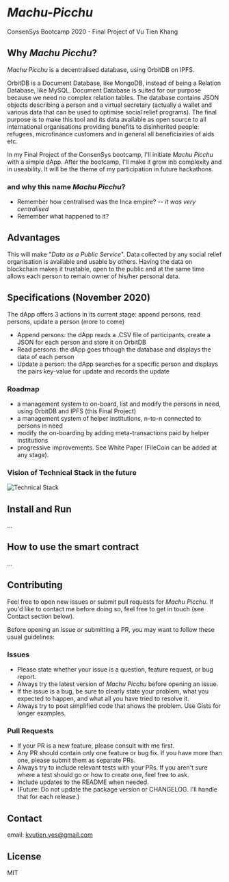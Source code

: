 # _Machu-Picchu_
ConsenSys Bootcamp 2020 - Final Project of Vu Tien Khang

## Why _Machu Picchu_?
_Machu Picchu_ is a decentralised database, using OrbitDB on IPFS. 

OrbitDB is a Document Database, like MongoDB, instead of being a Relation Database, like MySQL. Document Database is suited for our purpose because we need no complex relation tables. The database contains JSON objects describing a person and a virtual secretary (actually a wallet and various data that can be used to optimise social relief programs). The final purpose is to make this tool and its data available as open source to all international organisations providing benefits to disinherited people: refugees, microfinance customers and in general all beneficiairies of aids etc. 

In my Final Project of the ConsenSys bootcamp, I'll initiate _Machu Picchu_ with a simple dApp. After the bootcamp, I'll make it grow inb complexity and in useability. It will be the theme of my participation in future hackathons.
### and why this name _Machu Picchu_?
* Remember how centralised was the Inca empire? -- _it was very centralised_
* Remember what happened to it?

## Advantages
This will make "_Data as a Public Service_". Data collected by any social relief organisation is available and usable by others. Having the data on blockchain makes it trustable, open to the public and at the same time allows each person to remain owner of his/her personal data.

## Specifications (November 2020)
The dApp offers 3 actions in its current stage: append persons, read persons, update a person (more to come)
* Append persons: the dApp reads a .CSV file of participants, create a JSON for each person and store it on OrbitDB
* Read persons: the dApp goes trhough the database and displays the data of each person
* Update a person: the dApp searches for a specific person and displays the pairs key-value for update and records the update
### Roadmap
* a management system to on-board, list and modify the persons in need, using OrbitDB and IPFS (this Final Project)
* a management system of helper institutions, n-to-n connected to persons in need
* modify the on-boarding by adding meta-transactions paid by helper institutions
* progressive improvements. See White Paper (FileCoin can be added at any stage).
### Vision of Technical Stack in the future
![Technical Stack](https://github.com/kvutien/Machu-Picchu/blob/main/20201029%20Machu%20Picchu%20Tech%20Stack.png)

## Install and Run
...

## How to use the smart contract
...

## Contributing
Feel free to open new issues or submit pull requests for _Machu Picchu_. If you'd like to contact me before doing so, feel free to get in touch (see Contact section below).

Before opening an issue or submitting a PR, you may want to follow these usual guidelines:
### Issues
*   Please state whether your issue is a question, feature request, or bug report.
*   Always try the latest version of _Machu Picchu_ before opening an issue.
*   If the issue is a bug, be sure to clearly state your problem, what you expected to happen, and what all you have tried to resolve it.
*   Always try to post simplified code that shows the problem. Use Gists for longer examples.

### Pull Requests
*   If your PR is a new feature, please consult with me first.
*   Any PR should contain only one feature or bug fix. If you have more than one, please submit them as separate PRs.
*   Always try to include relevant tests with your PRs. If you aren't sure where a test should go or how to create one, feel free to ask.
*   Include updates to the README when needed.
*   (Future: Do not update the package version or CHANGELOG. I'll handle that for each release.)

## Contact
email: kvutien.yes@gmail.com

## License
MIT
